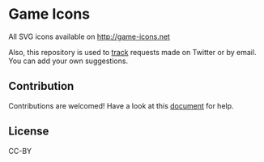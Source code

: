# Game Icons

All SVG icons available on http://game-icons.net

Also, this repository is used to [track](https://github.com/game-icons/icons/issues) requests made on Twitter or by email.
You can add your own suggestions.

## Contribution

Contributions are welcomed! Have a look at this [document](https://github.com/game-icons/icons/blob/master/CONTRIBUTING.md) for help.

## License

CC-BY
